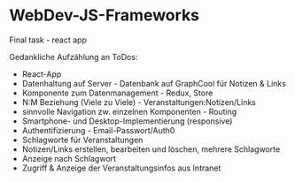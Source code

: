 # WebDev-JS-Frameworks
Final task - react app

Gedankliche Aufzählung an ToDos:

- React-App
- Datenhaltung auf Server - Datenbank auf GraphCool für Notizen & Links
- Komponente zum Datenmanagement - Redux, Store
- N:M Beziehung (Viele zu Viele) - Veranstaltungen:Notizen/Links
- sinnvolle Navigation zw. einzelnen Komponenten - Routing
- Smartphone- und Desktop-Implementierung (responsive)
- Authentifizierung - Email-Passwort/Auth0
- Schlagworte für Veranstaltungen
- Notizen/Links erstellen, bearbeiten und löschen, mehrere Schlagworte
- Anzeige nach Schlagwort
- Zugriff & Anzeige der Veranstaltungsinfos aus Intranet
